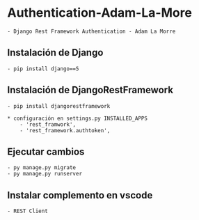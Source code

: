# Authentication-Adam-La-More
	- Django Rest Framework Authentication - Adam La Morre


## Instalación de Django
	- pip install django==5

## Instalación de DjangoRestFramework
	- pip install djangorestframework

	* configuración en settings.py INSTALLED_APPS
		- 'rest_framwork',
		- 'rest_framework.authtoken',

## Ejecutar cambios 
	- py manage.py migrate
	- py manage.py runserver

## Instalar complemento en vscode
	- REST Client





